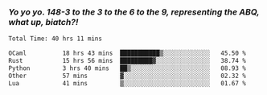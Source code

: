 ### ***Yo yo yo. 148-3 to the 3 to the 6 to the 9, representing the ABQ, what up, biatch?!***

<!--START_SECTION:waka-->

```txt
Total Time: 40 hrs 11 mins

OCaml          18 hrs 43 mins  ███████████▒░░░░░░░░░░░░░   45.50 %
Rust           15 hrs 56 mins  █████████▓░░░░░░░░░░░░░░░   38.74 %
Python         3 hrs 40 mins   ██▒░░░░░░░░░░░░░░░░░░░░░░   08.93 %
Other          57 mins         ▓░░░░░░░░░░░░░░░░░░░░░░░░   02.32 %
Lua            41 mins         ▒░░░░░░░░░░░░░░░░░░░░░░░░   01.67 %
```

<!--END_SECTION:waka-->

<!--
**AJMC2002/AJMC2002** is a ✨ _special_ ✨ repository because its `README.md` (this file) appears on your GitHub profile.

Here are some ideas to get you started:

- 🔭 I’m currently working on ...
- 🌱 I’m currently learning ...
- 👯 I’m looking to collaborate on ...
- 🤔 I’m looking for help with ...
- 💬 Ask me about ...
- 📫 How to reach me: ...
- 😄 Pronouns: ...
- ⚡ Fun fact: ...
-->
